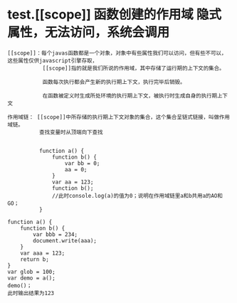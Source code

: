 # test.[[scope]] 函数创建的作用域 隐式属性，无法访问，系统会调用
    [[scope]]：每个javas函数都是一个对象，对象中有些属性我们可以访问，但有些不可以，这些属性仅供javascript引擎存取，
               [[scope]]指的就是我们所说的作用域，其中存储了运行期的上下文的集合。

               函数每次执行都会产生新的执行期上下文，执行完毕后销毁。

               在函数被定义时生成所处环境的执行期上下文，被执行时生成自身的执行期上下文

    作用域链： [[scope]]中所存储的执行期上下文对象的集合，这个集合呈链式链接，叫做作用域链。
              查找变量时从顶端向下查找


              function a() {
                  function b() {
                      var bb = 0;
                      aa = 0;
                  }
                  var aa = 123;
                  function b();
                  //此时console.log(a)的值为0；说明在作用域链里a和b共用a的AO和GO；
              }

    function a() {
        function b() {
            var bbb = 234;
            document.write(aaa);
        }
        var aaa = 123;
        return b;
    }
    var glob = 100;
    var demo = a();
    demo()；
    此时输出结果为123

